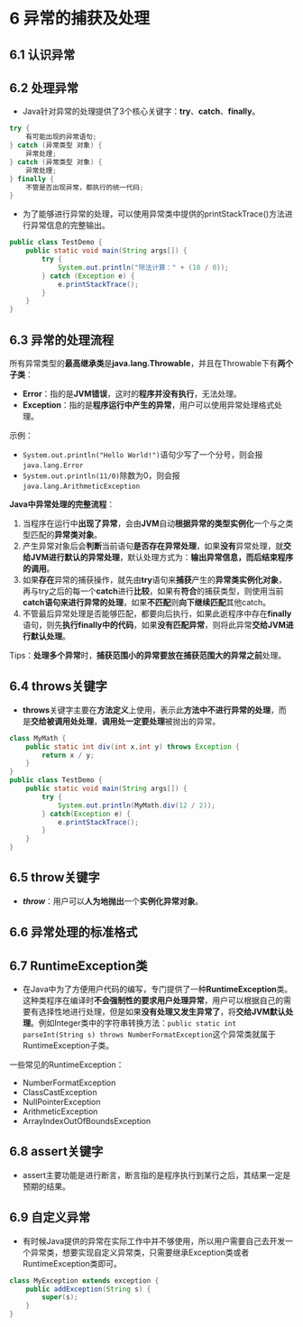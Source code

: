 # 6 异常的捕获及处理

## 6.1 认识异常

## 6.2 处理异常
* Java针对异常的处理提供了3个核心关键字：**try**、**catch**、**finally**。
```java
try {
    有可能出现的异常语句;
} catch (异常类型 对象) {
    异常处理;
} catch (异常类型 对象) {
    异常处理;
} finally {
    不管是否出现异常，都执行的统一代码;
}
```

* 为了能够进行异常的处理，可以使用异常类中提供的printStackTrace()方法进行异常信息的完整输出。
```java
public class TestDemo {
    public static void main(String args[]) {
        try {
            System.out.println("除法计算：" + (10 / 0));
        } catch (Exception e) {
            e.printStackTrace();
        }
    }
}
```

## 6.3 异常的处理流程
所有异常类型的**最高继承类**是**java.lang.Throwable**，并且在Throwable下有**两个子类**：
* **Error**：指的是**JVM错误**，这时的**程序并没有执行**，无法处理。
* **Exception**：指的是**程序运行中产生的异常**，用户可以使用异常处理格式处理。

示例：
* `System.out.println("Hello World!")`语句少写了一个分号，则会报`java.lang.Error`
* `System.out.println(11/0)`除数为0，则会报`java.lang.ArithmeticException`

**Java中异常处理的完整流程**：
1. 当程序在运行中**出现了异常**，会由**JVM**自动**根据异常的类型实例化**一个与之类型匹配的**异常类对象**。
2. 产生异常对象后会**判断**当前语句**是否存在异常处理**，如果**没有**异常处理，就**交给JVM进行默认的异常处理**，默认处理方式为：**输出异常信息，而后结束程序的调用**。
3. 如果**存在**异常的捕获操作，就先由**try**语句来**捕获**产生的**异常类实例化对象**，再与try之后的每一个**catch**进行**比较**，如果有**符合**的捕获类型，则使用当前**catch语句来进行异常的处理**，如果**不匹配**则**向下继续匹配**其他catch。
4. 不管最后异常处理是否能够匹配，都要向后执行，如果此逝程序中存在**finally**语句，则先**执行finally中的代码**，如果**没有匹配异常**，则将此异常**交给JVM进行默认处理**。

Tips：**处理多个异常**时，**捕获范围小的异常要放在捕获范围大的异常之前**处理。

## 6.4 throws关键字
* **throws**关键字主要在**方法定义**上使用，表示此**方法中不进行异常的处理**，而是**交给被调用处处理**，**调用处一定要处理**被抛出的异常。
```java
class MyMath {
    public static int div(int x,int y) throws Exception {
        return x / y;
    }
}
public class TestDemo {
    public static void main(String args[]) {
        try {
            System.out.println(MyMath.div(12 / 2));
        } catch(Exception e) {
            e.printStackTrace();
        }
    }
}
```

## 6.5 throw关键字
* ***throw***：用户可以**人为地抛出**一个**实例化异常对象**。

## 6.6 异常处理的标准格式

## 6.7 RuntimeException类
* 在Java中为了方便用户代码的编写，专门提供了一种**RuntimeException**类。这种类程序在编译时**不会强制性的要求用户处理异常**，用户可以根据自己的需要有选择性地进行处理，但是如果**没有处理又发生异常了**，将**交给JVM默认处理**。例如Integer类中的字符串转换方法：`public static int parseInt(String s) throws NumberFormatException`这个异常类就属于RuntimeException子类。

一些常见的RuntimeException：
* NumberFormatException
* ClassCastException
* NullPointerException
* ArithmeticException
* ArrayIndexOutOfBoundsException

## 6.8 assert关键字
* assert主要功能是进行断言，断言指的是程序执行到某行之后，其结果一定是预期的结果。

## 6.9 自定义异常
* 有时候Java提供的异常在实际工作中并不够使用，所以用户需要自己去开发一个异常类，想要实现自定义异常类，只需要继承Exception类或者RuntimeException类即可。
```java
class MyException extends exception {
    public addException(String s) {
        super(s);
    }
}
```